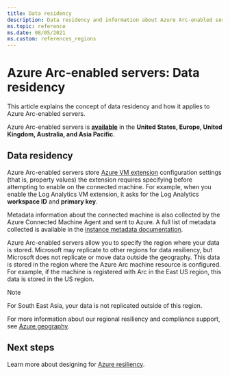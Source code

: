 ```yaml
---
title: Data residency
description: Data residency and information about Azure Arc-enabled servers.
ms.topic: reference
ms.date: 08/05/2021
ms.custom: references_regions
---
```


# Azure Arc-enabled servers: Data residency

This article explains the concept of data residency and how it applies to Azure Arc-enabled servers.

Azure Arc-enabled servers is **[available](https://azure.microsoft.com/global-infrastructure/services/?products=azure-arc)** in the **United States, Europe, United Kingdom, Australia, and Asia Pacific**.

## Data residency

Azure Arc-enabled servers store [Azure VM extension](manage-vm-extensions.md) configuration settings (that is, property values) the extension requires specifying before attempting to enable on the connected machine. For example, when you enable the Log Analytics VM extension, it asks for the Log Analytics **workspace ID** and **primary key**.

Metadata information about the connected machine is also collected by the Azure Connected Machine Agent and sent to Azure. A full list of metadata collected is available in the [instance metadata documentation](agent-overview.md#instance-metadata).

Azure Arc-enabled servers allow you to specify the region where your data is stored. Microsoft may replicate to other regions for data resiliency, but Microsoft does not replicate or move data outside the geography. This data is stored in the region where the Azure Arc machine resource is configured. For example, if the machine is registered with Arc in the East US region, this data is stored in the US region.

> [!NOTE]
> For South East Asia, your data is not replicated outside of this region.

For more information about our regional resiliency and compliance support, see [Azure geography](https://azure.microsoft.com/global-infrastructure/geographies/).

## Next steps

Learn more about designing for [Azure resiliency](/azure/architecture/reliability/architect).
